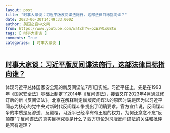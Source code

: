 ```yaml
---
layout: post
title: "时事大家谈：习近平版反间谍法施行，这部法律目标指向谁？"
date: 2023-06-30T14:49:33.000Z
author: 美国之音中文网
from: https://www.youtube.com/watch?v=pzWzW1s6Bto
tags: [ 时事大家谈 ]
comments: True
categories: [ 时事大家谈 ]
---
```

<!--1688136573000-->
[时事大家谈：习近平版反间谍法施行，这部法律目标指向谁？](https://www.youtube.com/watch?v=pzWzW1s6Bto)
------

<div>
体现习近平总体国家安全观的新反间谍法7月1日实施。习近平任上，先是在1993年《国家安全法》基础上制定了2014年《反间谍法》，接着又在2023年4月通过修订后的新《反间谍法》。北京在解释制定新版反间谍法的原因时说是因为以习近平同志为核心的党中央对新时代反间谍斗争提出了明确要求。官方宣传说，反间谍斗争的本质是反渗透、反颠覆，习近平已经享有帝王般的权力，为何还念念不忘“反颠覆”？反间谍法的真实目标究竟是什么？西方舆论对习版反间谍法的关注和批评是否有道理？
</div>
